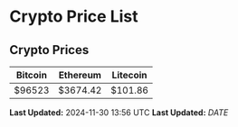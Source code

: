 # Crypto Price List

## Crypto Prices
| Bitcoin | Ethereum | Litecoin |
| ------- | -------- | -------- |
| $96523 | $3674.42 | $101.86 |
**Last Updated:** 2024-11-30 13:56 UTC
**Last Updated:** $DATE$
